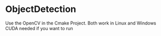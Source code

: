 # ObjectDetection
 Use the OpenCV in the Cmake Project. Both work in Linux and Windows
 CUDA needed if you want to run
